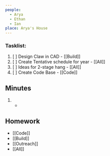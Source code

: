 ```yaml
---
people:
  - Arya
  - Ethan
  - Ian
place: Arya's House
---
```

### Tasklist:
1. [ ] Design Claw in CAD - [[Build]]
2. [ ] Create Tentative schedule for year - [[All]]
3. [ ] Ideas for 2-stage hang - [[All]]
4. [ ] Create Code Base - [[Code]]

## Minutes
1. -

## Homework
* [[Code]]
* [[Build]]
* [[Outreach]]
* [[All]]
